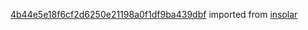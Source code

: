 [4b44e5e18f6cf2d6250e21198a0f1df9ba439dbf](https://github.com/insolar/insolar/commit/4b44e5e18f6cf2d6250e21198a0f1df9ba439dbf) imported from [insolar](https://github.com/insolar/insolar)
